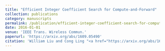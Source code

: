 ```yaml
---
title: "Efficient Integer Coefficient Search for Compute-and-Forward"
collection: publications
category: manuscripts
permalink: /publication/efficient-integer-coefficient-search-for-compute-and-forward
date: 2016-01-01
venue: 'IEEE Trans. Wireless Commun.'
paperurl: 'https://arxiv.org/abs/1609.05490'
citation: 'William Liu and Cong Ling "<a href="https://arxiv.org/abs/1609.05490">Efficient Integer Coefficient Search for Compute-and-Forward</a>", IEEE Trans. Wireless Commun., vol. 15, pp. 8039-8050, Dec. 2016.'
---
```

